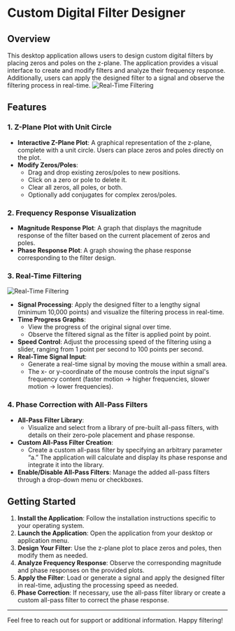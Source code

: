 # Custom Digital Filter Designer 

## Overview
This desktop application allows users to design custom digital filters by placing zeros and poles on the z-plane. The application provides a visual interface to create and modify filters and analyze their frequency response. Additionally, users can apply the designed filter to a signal and observe the filtering process in real-time. 
![Real-Time Filtering](https://github.com/user-attachments/assets/d8fe692b-9325-4174-bde5-5f37f37d9a5a)
## Features

### 1. Z-Plane Plot with Unit Circle
- **Interactive Z-Plane Plot**: A graphical representation of the z-plane, complete with a unit circle. Users can place zeros and poles directly on the plot.
- **Modify Zeros/Poles**:
  - Drag and drop existing zeros/poles to new positions.
  - Click on a zero or pole to delete it.
  - Clear all zeros, all poles, or both.
  - Optionally add conjugates for complex zeros/poles.

### 2. Frequency Response Visualization
- **Magnitude Response Plot**: A graph that displays the magnitude response of the filter based on the current placement of zeros and poles.
- **Phase Response Plot**: A graph showing the phase response corresponding to the filter design.

### 3. Real-Time Filtering
![Real-Time Filtering](https://github.com/user-attachments/assets/91702ed8-2f17-4101-8955-7a31d847a251)
- **Signal Processing**: Apply the designed filter to a lengthy signal (minimum 10,000 points) and visualize the filtering process in real-time.
- **Time Progress Graphs**:
  - View the progress of the original signal over time.
  - Observe the filtered signal as the filter is applied point by point.
- **Speed Control**: Adjust the processing speed of the filtering using a slider, ranging from 1 point per second to 100 points per second.
- **Real-Time Signal Input**:
  - Generate a real-time signal by moving the mouse within a small area.
  - The x- or y-coordinate of the mouse controls the input signal's frequency content (faster motion → higher frequencies, slower motion → lower frequencies).

### 4. Phase Correction with All-Pass Filters
- **All-Pass Filter Library**:
  - Visualize and select from a library of pre-built all-pass filters, with details on their zero-pole placement and phase response.
- **Custom All-Pass Filter Creation**:
  - Create a custom all-pass filter by specifying an arbitrary parameter “a.” The application will calculate and display its phase response and integrate it into the library.
- **Enable/Disable All-Pass Filters**: Manage the added all-pass filters through a drop-down menu or checkboxes.

## Getting Started
1. **Install the Application**: Follow the installation instructions specific to your operating system.
2. **Launch the Application**: Open the application from your desktop or application menu.
3. **Design Your Filter**: Use the z-plane plot to place zeros and poles, then modify them as needed.
4. **Analyze Frequency Response**: Observe the corresponding magnitude and phase responses on the provided plots.
5. **Apply the Filter**: Load or generate a signal and apply the designed filter in real-time, adjusting the processing speed as needed.
6. **Phase Correction**: If necessary, use the all-pass filter library or create a custom all-pass filter to correct the phase response.

---

Feel free to reach out for support or additional information. Happy filtering!
